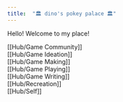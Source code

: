 ```yaml
---
title:  "🏛 dino's pokey palace 🏛"
---
```


Hello! Welcome to my place!

[[Hub/Game Community]]  
[[Hub/Game Ideation]]  
[[Hub/Game Making]]  
[[Hub/Game Playing]]  
[[Hub/Game Writing]]  
[[Hub/Recreation]]  
[[Hub/Self]]  


